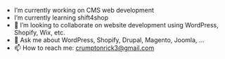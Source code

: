 -  I’m currently working on CMS web development
- I’m currently learning shift4shop
- 👯 I’m looking to collaborate on website development using WordPress, Shopify, Wix, etc.
- 💬 Ask me about WordPress, Shopify, Drupal, Magento, Joomla, ...
- 📫 How to reach me: crumptonrick3@gmail.com

